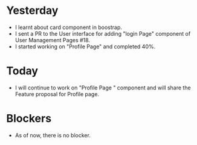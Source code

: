 # Yesterday
- I learnt about card component in boostrap.
- I sent a PR to the User interface for adding "login Page" component of User Management Pages #18.
- I started working on "Profile Page" and completed 40%.

# Today
- I will continue to work on "Profile Page " component and will share the Feature proposal for Profile page.

# Blockers
- As of now, there is no blocker.